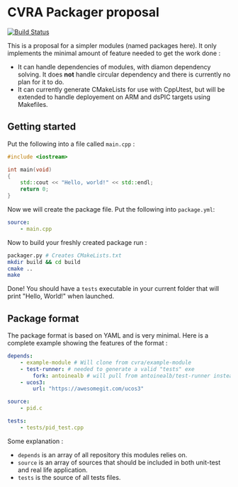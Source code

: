# CVRA Packager proposal
[![Build Status](https://travis-ci.org/cvra/packager.png)](https://travis-ci.org/cvra/packager)

This is a proposal for a simpler modules (named packages here).
It only implements the minimal amount of feature needed to get the work done :

* It can handle dependencies of modules, with diamon dependency solving. It does **not** handle circular dependency and there is currently no plan for it to do.
* It can currently generate CMakeLists for use with CppUtest, but will be extended to handle deployement on ARM and dsPIC targets using Makefiles.

## Getting started
Put the following into a file called `main.cpp` :

```cpp
#include <iostream>

int main(void)
{
    std::cout << "Hello, world!" << std::endl;
    return 0;
}
```

Now we will create the package file. Put the following into `package.yml`:

```yml
source:
    - main.cpp
```
Now to build your freshly created package run :
```sh
packager.py # Creates CMakeLists.txt
mkdir build && cd build
cmake ..
make
```

Done! You should have a `tests` executable in your current folder that will
print "Hello, World!" when launched.





## Package format
The package format is based on YAML and is very minimal.
Here is a complete example showing the features of the format :

```yaml
depends:
    - example-module # Will clone from cvra/example-module
    - test-runner: # needed to generate a valid "tests" exe
        fork: antoinealb # will pull from antoinealb/test-runner instead of cvra/test-runner
    - ucos3:
        url: "https://awesomegit.com/ucos3"

source:
    - pid.c

tests:
    - tests/pid_test.cpp
```

Some explanation :

* `depends` is an array of all repository this modules relies on.
* `source` is an array of sources that should be included in both unit-test and real life application.
* `tests` is the source of all tests files.

